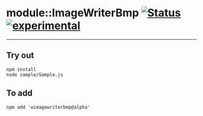 
# module::ImageWriterBmp  [![Status](https://github.com/Wandalen/wImageWriterBmp/workflows/Publish/badge.svg)](https://github.com/Wandalen/wImageWriterBmp/actions?query=workflow%3APublish) [![experimental](https://img.shields.io/badge/stability-experimental-orange.svg)](https://github.com/emersion/stability-badges#experimental)

___

## Try out
```
npm install
node sample/Sample.js
```

## To add
```
npm add 'wimagewriterbmp@alpha'
```

